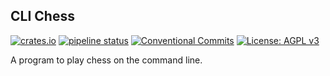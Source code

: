 ## CLI Chess
[![crates.io](https://img.shields.io/crates/v/cli_chess)](https://crates.io/crates/cli_chess) [![pipeline status](https://gitlab.com/DeveloperC/cli_chess/badges/master/pipeline.svg)](https://gitlab.com/DeveloperC/cli_chess/commits/master) [![Conventional Commits](https://img.shields.io/badge/Conventional%20Commits-1.0.0-yellow.svg)](https://conventionalcommits.org) [![License: AGPL v3](https://img.shields.io/badge/License-AGPLv3-blue.svg)](https://www.gnu.org/licenses/agpl-3.0)

A program to play chess on the command line.
